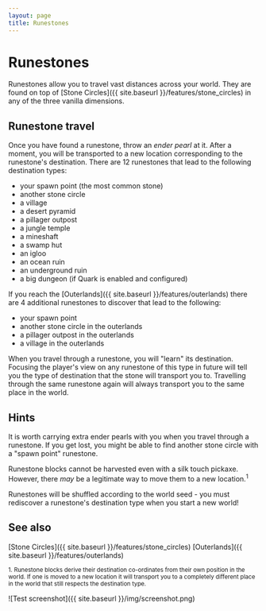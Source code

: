 ```yaml
---
layout: page
title: Runestones
---
```


# Runestones

Runestones allow you to travel vast distances across your world.  They are found on top of [Stone Circles]({{ site.baseurl }}/features/stone_circles) in any of the three vanilla dimensions.

## Runestone travel

Once you have found a runestone, throw an *ender pearl* at it.  After a moment, you will be transported to a new location corresponding to the runestone's destination.  There are 12 runestones that lead to the following destination types:

* your spawn point (the most common stone)
* another stone circle
* a village
* a desert pyramid
* a pillager outpost
* a jungle temple
* a mineshaft
* a swamp hut
* an igloo
* an ocean ruin
* an underground ruin
* a big dungeon (if Quark is enabled and configured)

If you reach the [Outerlands]({{ site.baseurl }}/features/outerlands) there are 4 additional runestones to discover that lead to the following:

* your spawn point
* another stone circle in the outerlands
* a pillager outpost in the outerlands
* a village in the outerlands

When you travel through a runestone, you will "learn" its destination.  Focusing the player's view on any runestone of this type in future will tell you the type of destination that the stone will transport you to.  Travelling through the same runestone again will always transport you to the same place in the world.

## Hints

It is worth carrying extra ender pearls with you when you travel through a runestone.  If you get lost, you might be able to find another stone circle with a "spawn point" runestone.

Runestone blocks cannot be harvested even with a silk touch pickaxe. However, there *may* be a legitimate way to move them to a new location.<sup>1</sup>

Runestones will be shuffled according to the world seed - you must rediscover a runestone's destination type when you start a new world!

## See also

[Stone Circles]({{ site.baseurl }}/features/stone_circles)
[Outerlands]({{ site.baseurl }}/features/outerlands)


<small>1. Runestone blocks derive their destination co-ordinates from their own position in the world.  If one is moved to a new location it will transport you to a completely different place in the world that still respects the destination type.</small>

![Test screenshot]({{ site.baseurl }}/img/screenshot.png)